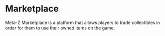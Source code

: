# Marketplace

Meta-Z Marketplace is a platform that allows players to trade collectibles in order for them to use their owned items on the game.
